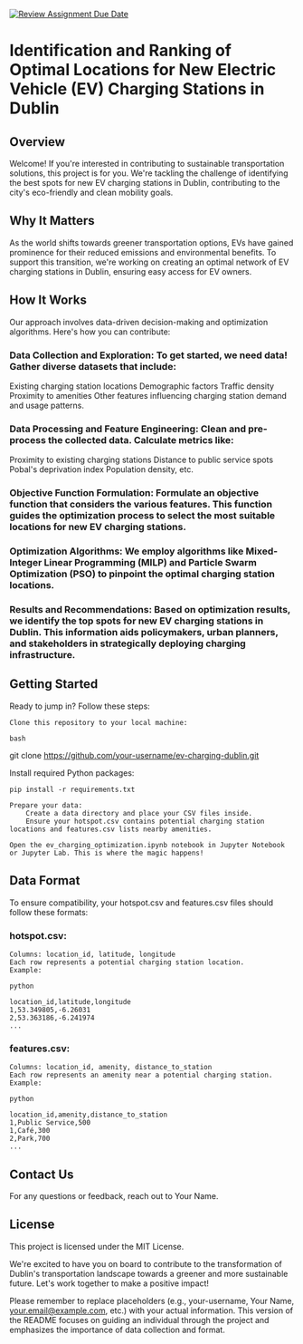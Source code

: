 [![Review Assignment Due Date](https://classroom.github.com/assets/deadline-readme-button-24ddc0f5d75046c5622901739e7c5dd533143b0c8e959d652212380cedb1ea36.svg)](https://classroom.github.com/a/foXtNvtG)



# Identification and Ranking of Optimal Locations for New Electric Vehicle (EV) Charging Stations in Dublin

## Overview

Welcome! If you're interested in contributing to sustainable transportation solutions, this project is for you. We're tackling the challenge of identifying the best spots for new EV charging stations in Dublin, contributing to the city's eco-friendly and clean mobility goals.

## Why It Matters

As the world shifts towards greener transportation options, EVs have gained prominence for their reduced emissions and environmental benefits. To support this transition, we're working on creating an optimal network of EV charging stations in Dublin, ensuring easy access for EV owners.

## How It Works

Our approach involves data-driven decision-making and optimization algorithms. Here's how you can contribute:

 ### Data Collection and Exploration: To get started, we need data! Gather diverse datasets that include:
   Existing charging station locations
   Demographic factors
   Traffic density
   Proximity to amenities
   Other features influencing charging station demand and usage patterns.

 ### Data Processing and Feature Engineering: Clean and pre-process the collected data. Calculate metrics like:
   Proximity to existing charging stations
   Distance to public service spots
   Pobal's deprivation index
   Population density, etc.

  ### Objective Function Formulation: Formulate an objective function that considers the various features. This function guides the optimization process to select the most suitable locations for new EV charging stations.

  ### Optimization Algorithms: We employ algorithms like Mixed-Integer Linear Programming (MILP) and Particle Swarm Optimization (PSO) to pinpoint the optimal charging station locations.

  ### Results and Recommendations: Based on optimization results, we identify the top spots for new EV charging stations in Dublin. This information aids policymakers, urban planners, and stakeholders in strategically deploying charging infrastructure.

## Getting Started

Ready to jump in? Follow these steps:

    Clone this repository to your local machine:

    bash

git clone https://github.com/your-username/ev-charging-dublin.git

Install required Python packages:

    pip install -r requirements.txt

    Prepare your data:
        Create a data directory and place your CSV files inside.
        Ensure your hotspot.csv contains potential charging station locations and features.csv lists nearby amenities.

    Open the ev_charging_optimization.ipynb notebook in Jupyter Notebook or Jupyter Lab. This is where the magic happens!

## Data Format

To ensure compatibility, your hotspot.csv and features.csv files should follow these formats:

### hotspot.csv:

    Columns: location_id, latitude, longitude
    Each row represents a potential charging station location.
    Example:

    python

    location_id,latitude,longitude
    1,53.349805,-6.26031
    2,53.363186,-6.241974
    ...

### features.csv:

    Columns: location_id, amenity, distance_to_station
    Each row represents an amenity near a potential charging station.
    Example:

    python

    location_id,amenity,distance_to_station
    1,Public Service,500
    1,Café,300
    2,Park,700
    ...

## Contact Us

For any questions or feedback, reach out to Your Name.

## License

This project is licensed under the MIT License.

We're excited to have you on board to contribute to the transformation of Dublin's transportation landscape towards a greener and more sustainable future. Let's work together to make a positive impact!

Please remember to replace placeholders (e.g., your-username, Your Name, your.email@example.com, etc.) with your actual information. This version of the README focuses on guiding an individual through the project and emphasizes the importance of data collection and format.
